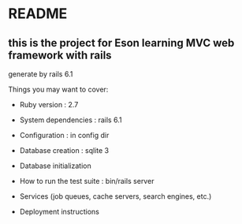 # README

## this is the project for Eson learning MVC web framework with rails

generate by rails 6.1

Things you may want to cover:

* Ruby version : 2.7

* System dependencies : rails 6.1

* Configuration : in config dir

* Database creation : sqlite 3

* Database initialization

* How to run the test suite : bin/rails server

* Services (job queues, cache servers, search engines, etc.)

* Deployment instructions

